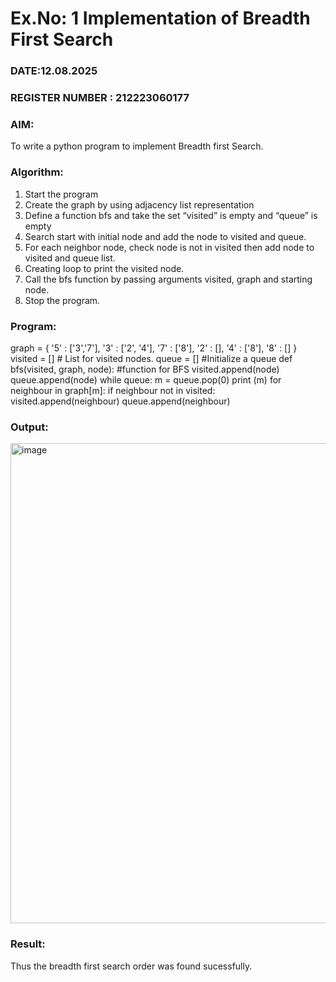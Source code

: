 # Ex.No: 1  Implementation of Breadth First Search 
### DATE:12.08.2025                                                                            
### REGISTER NUMBER : 212223060177
### AIM: 
To write a python program to implement Breadth first Search. 
### Algorithm:
1. Start the program
2. Create the graph by using adjacency list representation
3. Define a function bfs and take the set “visited” is empty and “queue” is empty
4. Search start with initial node and add the node to visited and queue.
5. For each neighbor node, check node is not in visited then add node to visited and queue list.
6.  Creating loop to print the visited node.
7.   Call the bfs function by passing arguments visited, graph and starting node.
8.   Stop the program.
### Program:
graph = {
 '5' : ['3','7'],
 '3' : ['2', '4'],
 '7' : ['8'],
 '2' : [],
 '4' : ['8'],
 '8' : []
 }
visited = [] # List for visited nodes.
queue = []     #Initialize a queue
def bfs(visited, graph, node): #function for BFS
 	visited.append(node)
 	queue.append(node)
 	while queue:
 	    m = queue.pop(0) 
 	    print (m)
 	    for neighbour in graph[m]:
 	        if neighbour not in visited:
 	            visited.append(neighbour)
 	            queue.append(neighbour)


### Output:
<img width="1366" height="768" alt="image" src="https://github.com/user-attachments/assets/ecc8bba6-42d8-48c9-b36c-707c0880f1cf" />

### Result:
Thus the breadth first search order was found sucessfully.
